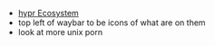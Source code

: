 - [hypr Ecosystem](https://wiki.hypr.land/Hypr-Ecosystem/)
- top left of waybar to be icons of what are on them
- look at more unix porn